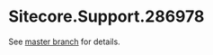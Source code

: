# Sitecore.Support.286978

See [master branch](https://github.com/sitecoresupport/Sitecore.Support.286978) for details.